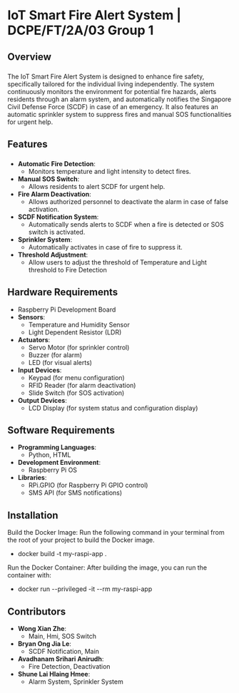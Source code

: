 # IoT Smart Fire Alert System | DCPE/FT/2A/03 Group 1
## Overview
### 
The IoT Smart Fire Alert System is designed to enhance fire safety, specifically tailored for the individual living independently. The system continuously monitors the environment for potential fire hazards, alerts residents through an alarm system, and automatically notifies the Singapore Civil Defense Force (SCDF) in case of an emergency. It also features an automatic sprinkler system to suppress fires and manual SOS functionalities for urgent help.
## Features
### 
- **Automatic Fire Detection**:
  - Monitors temperature and light intensity to detect fires.
- **Manual SOS Switch**: 
  - Allows residents to alert SCDF for urgent help.
- **Fire Alarm Deactivation**: 
  - Allows authorized personnel to deactivate the alarm in case of false activation.
- **SCDF Notification System**: 
  - Automatically sends alerts to SCDF when a fire is detected or SOS switch is activated.
- **Sprinkler System**: 
  - Automatically activates in case of fire to suppress it.
- **Threshold Adjustment**: 
  - Allow users to adjust the threshold of Temperature and Light threshold to Fire Detection
## Hardware Requirements
- Raspberry Pi Development Board
- **Sensors**:
  - Temperature and Humidity Sensor
  - Light Dependent Resistor (LDR)
- **Actuators**:
  - Servo Motor (for sprinkler control)
  - Buzzer (for alarm)
  - LED (for visual alerts)
- **Input Devices**:
  - Keypad (for menu configuration)
  - RFID Reader (for alarm deactivation)
  - Slide Switch (for SOS activation)
- **Output Devices**:
  - LCD Display (for system status and configuration display)
## Software Requirements
- **Programming Languages**:
  - Python, HTML
- **Development Environment**:
  - Raspberry Pi OS 
- **Libraries**:
  - RPi.GPIO (for Raspberry Pi GPIO control)
  - SMS API (for SMS notifications)
## Installation
Build the Docker Image: Run the following command in your terminal from the root of your project to build the Docker image.
- docker build -t my-raspi-app .

Run the Docker Container: After building the image, you can run the container with:
- docker run --privileged -it --rm my-raspi-app
## Contributors
- **Wong Xian Zhe**:
  - Main, Hmi, SOS Switch
- **Bryan Ong Jia Le**:
  - SCDF Notification, Main
- **Avadhanam Srihari Anirudh**:
  - Fire Detection, Deactivation
- **Shune Lai Hlaing Hmee**:
  - Alarm System, Sprinkler System
